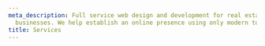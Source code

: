 ```yaml
---
meta_description: Full service web design and development for real estate and small
  businesses. We help establish an online presence using only modern tools.
title: Services
---
```

